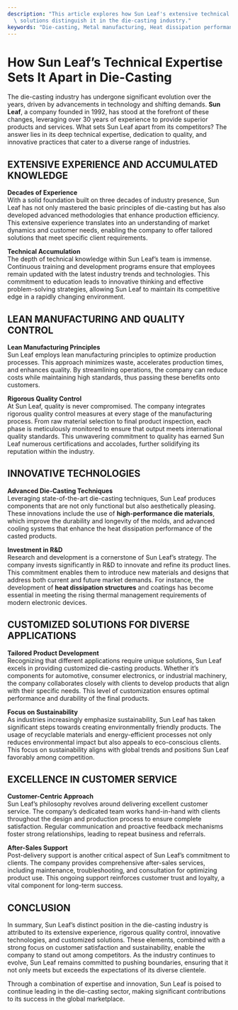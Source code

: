 ```yaml
---
description: "This article explores how Sun Leaf's extensive technical expertise and innovative\
  \ solutions distinguish it in the die-casting industry."
keywords: "Die-casting, Metal manufacturing, Heat dissipation performance, Die casting process"
---
```

# How Sun Leaf’s Technical Expertise Sets It Apart in Die-Casting

The die-casting industry has undergone significant evolution over the years, driven by advancements in technology and shifting demands. **Sun Leaf**, a company founded in 1992, has stood at the forefront of these changes, leveraging over 30 years of experience to provide superior products and services. What sets Sun Leaf apart from its competitors? The answer lies in its deep technical expertise, dedication to quality, and innovative practices that cater to a diverse range of industries.

## EXTENSIVE EXPERIENCE AND ACCUMULATED KNOWLEDGE

**Decades of Experience**  
With a solid foundation built on three decades of industry presence, Sun Leaf has not only mastered the basic principles of die-casting but has also developed advanced methodologies that enhance production efficiency. This extensive experience translates into an understanding of market dynamics and customer needs, enabling the company to offer tailored solutions that meet specific client requirements.

**Technical Accumulation**  
The depth of technical knowledge within Sun Leaf’s team is immense. Continuous training and development programs ensure that employees remain updated with the latest industry trends and technologies. This commitment to education leads to innovative thinking and effective problem-solving strategies, allowing Sun Leaf to maintain its competitive edge in a rapidly changing environment.

## LEAN MANUFACTURING AND QUALITY CONTROL

**Lean Manufacturing Principles**  
Sun Leaf employs lean manufacturing principles to optimize production processes. This approach minimizes waste, accelerates production times, and enhances quality. By streamlining operations, the company can reduce costs while maintaining high standards, thus passing these benefits onto customers.

**Rigorous Quality Control**  
At Sun Leaf, quality is never compromised. The company integrates rigorous quality control measures at every stage of the manufacturing process. From raw material selection to final product inspection, each phase is meticulously monitored to ensure that output meets international quality standards. This unwavering commitment to quality has earned Sun Leaf numerous certifications and accolades, further solidifying its reputation within the industry.

## INNOVATIVE TECHNOLOGIES

**Advanced Die-Casting Techniques**  
Leveraging state-of-the-art die-casting techniques, Sun Leaf produces components that are not only functional but also aesthetically pleasing. These innovations include the use of **high-performance die materials**, which improve the durability and longevity of the molds, and advanced cooling systems that enhance the heat dissipation performance of the casted products.

**Investment in R&D**  
Research and development is a cornerstone of Sun Leaf’s strategy. The company invests significantly in R&D to innovate and refine its product lines. This commitment enables them to introduce new materials and designs that address both current and future market demands. For instance, the development of **heat dissipation structures** and coatings has become essential in meeting the rising thermal management requirements of modern electronic devices.

## CUSTOMIZED SOLUTIONS FOR DIVERSE APPLICATIONS

**Tailored Product Development**  
Recognizing that different applications require unique solutions, Sun Leaf excels in providing customized die-casting products. Whether it’s components for automotive, consumer electronics, or industrial machinery, the company collaborates closely with clients to develop products that align with their specific needs. This level of customization ensures optimal performance and durability of the final products.

**Focus on Sustainability**  
As industries increasingly emphasize sustainability, Sun Leaf has taken significant steps towards creating environmentally friendly products. The usage of recyclable materials and energy-efficient processes not only reduces environmental impact but also appeals to eco-conscious clients. This focus on sustainability aligns with global trends and positions Sun Leaf favorably among competition.

## EXCELLENCE IN CUSTOMER SERVICE

**Customer-Centric Approach**  
Sun Leaf’s philosophy revolves around delivering excellent customer service. The company’s dedicated team works hand-in-hand with clients throughout the design and production process to ensure complete satisfaction. Regular communication and proactive feedback mechanisms foster strong relationships, leading to repeat business and referrals.

**After-Sales Support**  
Post-delivery support is another critical aspect of Sun Leaf’s commitment to clients. The company provides comprehensive after-sales services, including maintenance, troubleshooting, and consultation for optimizing product use. This ongoing support reinforces customer trust and loyalty, a vital component for long-term success.

## CONCLUSION

In summary, Sun Leaf’s distinct position in the die-casting industry is attributed to its extensive experience, rigorous quality control, innovative technologies, and customized solutions. These elements, combined with a strong focus on customer satisfaction and sustainability, enable the company to stand out among competitors. As the industry continues to evolve, Sun Leaf remains committed to pushing boundaries, ensuring that it not only meets but exceeds the expectations of its diverse clientele. 

Through a combination of expertise and innovation, Sun Leaf is poised to continue leading in the die-casting sector, making significant contributions to its success in the global marketplace.
